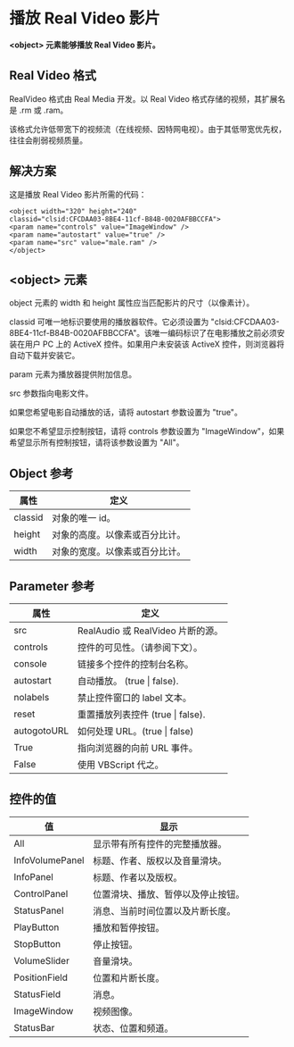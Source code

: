 # 播放 Real Video 影片




**&lt;object&gt; 元素能够播放 Real Video 影片。**

## Real Video 格式

RealVideo 格式由 Real Media 开发。以 Real Video 格式存储的视频，其扩展名是 .rm 或 .ram。

该格式允许低带宽下的视频流（在线视频、因特网电视）。由于其低带宽优先权，往往会削弱视频质量。

## 解决方案

这是播放 Real Video 影片所需的代码：

```
<object width="320" height="240"
classid="clsid:CFCDAA03-8BE4-11cf-B84B-0020AFBBCCFA">
<param name="controls" value="ImageWindow" />
<param name="autostart" value="true" />
<param name="src" value="male.ram" />
</object>

```

## &lt;object&gt; 元素

object 元素的 width 和 height 属性应当匹配影片的尺寸（以像素计）。

classid 可唯一地标识要使用的播放器软件。它必须设置为 "clsid:CFCDAA03-8BE4-11cf-B84B-0020AFBBCCFA"。该唯一编码标识了在电影播放之前必须安装在用户 PC 上的 ActiveX 控件。如果用户未安装该 ActiveX 控件，则浏览器将自动下载并安装它。

param 元素为播放器提供附加信息。

src 参数指向电影文件。

如果您希望电影自动播放的话，请将 autostart 参数设置为 "true"。

如果您不希望显示控制按钮，请将 controls 参数设置为 "ImageWindow"，如果希望显示所有控制按钮，请将该参数设置为 "All"。

## Object 参考

| 属性 | 定义 |
| --- | --- |
| classid | 对象的唯一 id。 |
| height | 对象的高度。以像素或百分比计。 |
| width | 对象的宽度。以像素或百分比计。 |

## Parameter 参考

| 属性 | 定义 |
| --- | --- |
| src | RealAudio 或 RealVideo 片断的源。 |
| controls | 控件的可见性。（请参阅下文）。 |
| console | 链接多个控件的控制台名称。 |
| autostart | 自动播放。 (true &#124; false). |
| nolabels | 禁止控件窗口的 label 文本。 |
| reset | 重置播放列表控件 (true &#124; false). |
| autogotoURL | 如何处理 URL。(true &#124; false) |
| True | 指向浏览器的向前 URL 事件。 |
| False | 使用 VBScript 代之。 |

## 控件的值

| 值 | 显示 |
| --- | --- |
| All | 显示带有所有控件的完整播放器。 |
| InfoVolumePanel | 标题、作者、版权以及音量滑块。 |
| InfoPanel | 标题、作者以及版权。 |
| ControlPanel | 位置滑块、播放、暂停以及停止按钮。 |
| StatusPanel | 消息、当前时间位置以及片断长度。 |
| PlayButton | 播放和暂停按钮。 |
| StopButton | 停止按钮。 |
| VolumeSlider | 音量滑块。 |
| PositionField | 位置和片断长度。 |
| StatusField | 消息。 |
| ImageWindow | 视频图像。 |
| StatusBar | 状态、位置和频道。 |





